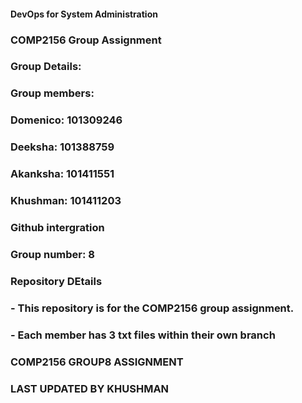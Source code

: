 #### DevOps for System Administration ####
### COMP2156 Group Assignment ###
### Group Details: ###
### Group members:
### Domenico: 101309246
### Deeksha: 101388759
### Akanksha: 101411551
### Khushman: 101411203
### Github intergration
### Group number: 8
### Repository DEtails
### - This repository is for the COMP2156 group assignment.
### - Each member has 3 txt files within their own branch

### COMP2156 GROUP8 ASSIGNMENT
### LAST UPDATED BY KHUSHMAN
